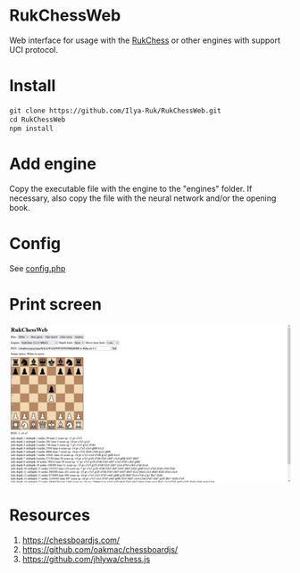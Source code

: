 # RukChessWeb
Web interface for usage with the [RukChess](https://github.com/Ilya-Ruk/RukChess) or other engines with support UCI protocol.

# Install
```
git clone https://github.com/Ilya-Ruk/RukChessWeb.git
cd RukChessWeb
npm install
```

# Add engine
Copy the executable file with the engine to the "engines" folder. If necessary, also copy the file with the neural network and/or the opening book.

# Config
See [config.php](config.php)

# Print screen
![Print screen](resources/print_screen.jpg)

# Resources
1. https://chessboardjs.com/
2. https://github.com/oakmac/chessboardjs/
3. https://github.com/jhlywa/chess.js
